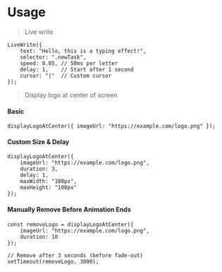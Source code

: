 # Usage

> Live write
```
LiveWrite({
    text: "Hello, this is a typing effect!",
    selector: ".newTask",
    speed: 0.05, // 50ms per letter
    delay: 1,    // Start after 1 second
    cursor: "|"  // Custom cursor
});

```

> Display logo at center of screen
#### Basic
```
displayLogoAtCenter({ imageUrl: "https://example.com/logo.png" });
```

#### Custom Size & Delay
```
displayLogoAtCenter({
    imageUrl: "https://example.com/logo.png",
    duration: 3,
    delay: 1,
    maxWidth: "100px",
    maxHeight: "100px"
});

```

#### Manually Remove Before Animation Ends
```
const removeLogo = displayLogoAtCenter({
    imageUrl: "https://example.com/logo.png",
    duration: 10
});

// Remove after 3 seconds (before fade-out)
setTimeout(removeLogo, 3000);

```

